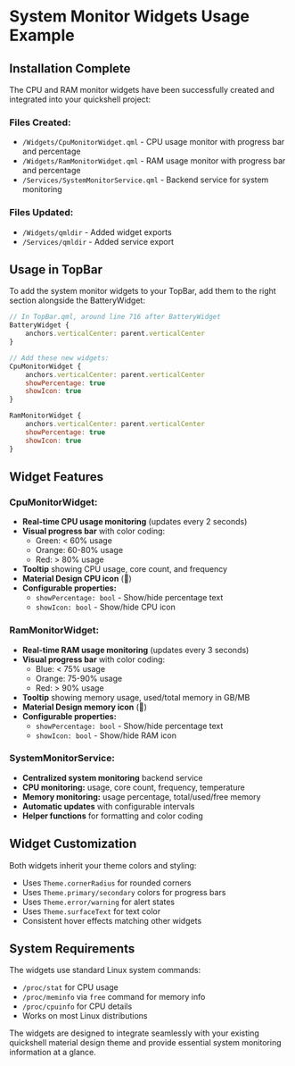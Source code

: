 # System Monitor Widgets Usage Example

## Installation Complete

The CPU and RAM monitor widgets have been successfully created and integrated into your quickshell project:

### Files Created:
- `/Widgets/CpuMonitorWidget.qml` - CPU usage monitor with progress bar and percentage
- `/Widgets/RamMonitorWidget.qml` - RAM usage monitor with progress bar and percentage  
- `/Services/SystemMonitorService.qml` - Backend service for system monitoring

### Files Updated:
- `/Widgets/qmldir` - Added widget exports
- `/Services/qmldir` - Added service export

## Usage in TopBar

To add the system monitor widgets to your TopBar, add them to the right section alongside the BatteryWidget:

```qml
// In TopBar.qml, around line 716 after BatteryWidget
BatteryWidget {
    anchors.verticalCenter: parent.verticalCenter
}

// Add these new widgets:
CpuMonitorWidget {
    anchors.verticalCenter: parent.verticalCenter
    showPercentage: true
    showIcon: true
}

RamMonitorWidget {
    anchors.verticalCenter: parent.verticalCenter
    showPercentage: true
    showIcon: true
}
```

## Widget Features

### CpuMonitorWidget:
- **Real-time CPU usage monitoring** (updates every 2 seconds)
- **Visual progress bar** with color coding:
  - Green: < 60% usage
  - Orange: 60-80% usage  
  - Red: > 80% usage
- **Tooltip** showing CPU usage, core count, and frequency
- **Material Design CPU icon** (󰘚)
- **Configurable properties:**
  - `showPercentage: bool` - Show/hide percentage text
  - `showIcon: bool` - Show/hide CPU icon

### RamMonitorWidget:
- **Real-time RAM usage monitoring** (updates every 3 seconds)
- **Visual progress bar** with color coding:
  - Blue: < 75% usage
  - Orange: 75-90% usage
  - Red: > 90% usage
- **Tooltip** showing memory usage, used/total memory in GB/MB
- **Material Design memory icon** (󰍛)
- **Configurable properties:**
  - `showPercentage: bool` - Show/hide percentage text  
  - `showIcon: bool` - Show/hide RAM icon

### SystemMonitorService:
- **Centralized system monitoring** backend service
- **CPU monitoring:** usage, core count, frequency, temperature
- **Memory monitoring:** usage percentage, total/used/free memory
- **Automatic updates** with configurable intervals
- **Helper functions** for formatting and color coding

## Widget Customization

Both widgets inherit your theme colors and styling:
- Uses `Theme.cornerRadius` for rounded corners
- Uses `Theme.primary/secondary` colors for progress bars
- Uses `Theme.error/warning` for alert states
- Uses `Theme.surfaceText` for text color
- Consistent hover effects matching other widgets

## System Requirements

The widgets use standard Linux system commands:
- `/proc/stat` for CPU usage
- `/proc/meminfo` via `free` command for memory info
- `/proc/cpuinfo` for CPU details
- Works on most Linux distributions

The widgets are designed to integrate seamlessly with your existing quickshell material design theme and provide essential system monitoring information at a glance.
